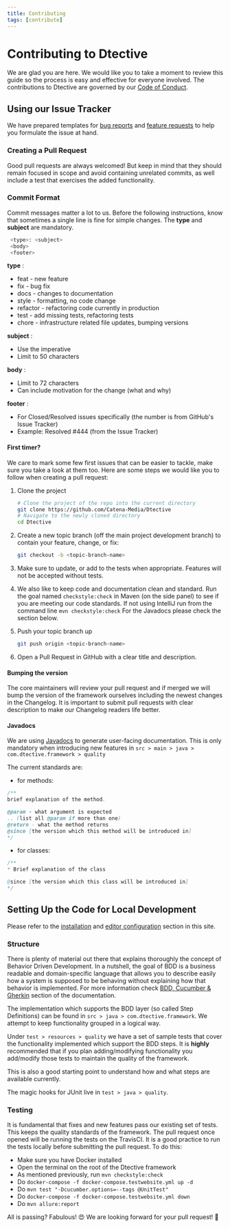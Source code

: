 ```yaml
---
title: Contributing
tags: [contribute]
---
```


# Contributing to Dtective

We are glad you are here. We would like you to  take a moment to review this guide so the process is easy and effective for everyone involved. The contributions to Dtective are governed by our [Code of Conduct](https://github.com/Catena-Media/Dtective/blob/gh-pages/CODE_OF_CONDUCT.md).

## Using our Issue Tracker
We have prepared templates for [bug reports](https://github.com/Catena-Media/Dtective/issues/new?template=BUG.md) and [feature requests](https://github.com/Catena-Media/Dtective/issues/new?template=FEATURE.md) to help you formulate the issue at hand.

### Creating a Pull Request

Good pull requests are always welcomed! But keep in mind that they should remain focused in scope and avoid containing unrelated commits, as well include a test that exercises the added functionality.

### Commit Format

Commit messages matter a lot to us. Before the following instructions, know that sometimes a single line is fine for simple changes.
The **type** and **subject** are mandatory.

```bash
 <type>: <subject>
 <body>
 <footer>
 ```

 **type** :
 * feat - new feature
 * fix - bug fix
 * docs - changes to documentation
 * style - formatting, no code change
 * refactor - refactoring code currently in production
 * test - add missing tests, refactoring tests
 * chore - infrastructure related file updates, bumping versions

 **subject** :
 * Use the imperative
 * Limit to 50 characters

 **body** :
 * Limit to 72 characters
 * Can include motivation for the change (what and why)

 **footer** :
 * For Closed/Resolved issues specifically (the number is from GitHub's Issue Tracker)
 * Example: Resolved #444 (from the Issue Tracker)



#### First timer?

We care to mark some few first issues that can be easier to tackle, make sure you take a look at them too.
Here are some steps we would like you to follow when creating a pull request:

1. Clone the project

   ```bash
   # Clone the project of the repo into the current directory
   git clone https://github.com/Catena-Media/Dtective
   # Navigate to the newly cloned directory
   cd Dtective
   ```

2. Create a new topic branch (off the main project development branch) to
   contain your feature, change, or fix:

   ```bash
   git checkout -b <topic-branch-name>
   ```

3. Make sure to update, or add to the tests when appropriate.
Features will not be accepted without tests. 

4. We also like to keep code and documentation clean and standard.
Run the goal named `checkstyle:check` in Maven (on the side panel) to see if you are meeting our code standards.
If not using IntelliJ run from the command line `mvn checkstyle:check`
For the Javadocs please check the section below.


5. Push your topic branch up

   ```bash
   git push origin <topic-branch-name>
   ```

6. Open a Pull Request in GitHub with a clear title and description.

#### Bumping the version

The core maintainers will review your pull request and if merged we will bump the version of the framework ourselves
 including the newest changes in the Changelog. It is important to submit pull requests with clear description to make
 our Changelog readers life better.

#### Javadocs

We are using [Javadocs](https://www.tutorialspoint.com/java/java_documentation.htm) to generate user-facing documentation.
 This is only mandatory when introducing new features in `src > main > java > com.dtective.framework > quality`

The current standards are:

* for methods:

```java
/**
brief explanation of the method.

@param - what argument is expected
.. (list all @param if more than one)
@return - what the method returns
@since [the version which this method will be introduced in]
*/
```

* for classes:

```java
/**
* Brief explanation of the class

@since [the version which this class will be introduced in]
*/
```

## Setting Up the Code for Local Development

Please refer to the [installation](https://github.com/Catena-Media/Dtective/docs/installation) and
[editor configuration](https://github.com/Catena-Media/Dtective/docs/installation/ide) section in this site.


### Structure

There is plenty of material out there that explains thoroughly the concept of Behavior Driven Development.
In a nutshell, the goal of BDD is a business readable and domain-specific language that allows you to describe easily
how a system is supposed to be behaving without explaining how that behavior is implemented.
For more information check [BDD, Cucumber & Gherkin](https://github.com/Catena-Media/Dtective/docs/bdd) section of the documentation.

The implementation which supports the BDD layer (so called Step Definitions) can be found in
`src > java > com.dtective.framework`. We attempt to keep functionality grouped in a logical way.

Under `test > resources > quality` we have a set of sample tests that cover the functionality implemented which support the BDD steps.
 It is **highly** recommended that if you plan adding/modifying functionality you add/modify those tests to maintain the quality of the framework.

This is also a good starting point to understand how and what steps are available currently.

The magic hooks for JUnit live in `test > java > quality`.

### Testing

It is fundamental that fixes and new features pass our existing set of tests. This keeps the quality standards of the
 framework. The pull request once opened will be running the tests on the TravisCI. It is a good practice to run the tests
locally before submitting the pull request. To do this: 

* Make sure you have Docker installed
* Open the terminal on the root of the Dtective framework
* As mentioned previously, run `mvn checkstyle:check`
* Do `docker-compose -f docker-compose.testwebsite.yml up -d`
* Do `mvn test "-Dcucumber.options=--tags @UnitTest"`
* Do `docker-compose -f docker-compose.testwebsite.yml down`
* Do `mvn allure:report`

All is passing? Fabulous! 😍 We are looking forward for your pull request! 🙏

